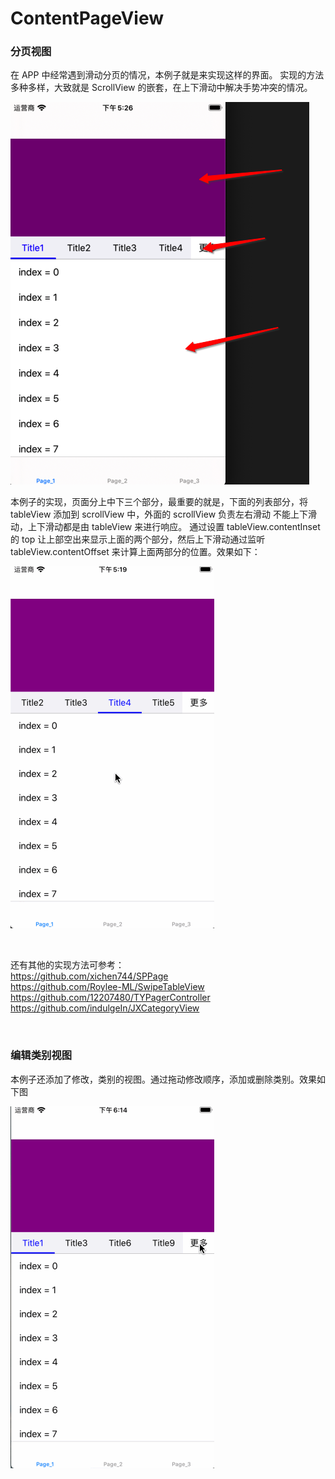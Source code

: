 # ContentPageView


### 分页视图

在 APP 中经常遇到滑动分页的情况，本例子就是来实现这样的界面。
实现的方法多种多样，大致就是 ScrollView 的嵌套，在上下滑动中解决手势冲突的情况。

![demo](https://github.com/MA806P/ContentPageView/blob/master/Screenshot/page.png)

本例子的实现，页面分上中下三个部分，最重要的就是，下面的列表部分，将 tableView 添加到 scrollView 中，外面的 scrollView 负责左右滑动 不能上下滑动，上下滑动都是由 tableView 来进行响应。
通过设置 tableView.contentInset 的 top 让上部空出来显示上面的两个部分，然后上下滑动通过监听 tableView.contentOffset 来计算上面两部分的位置。效果如下：

![demo](https://github.com/MA806P/ContentPageView/blob/master/Screenshot/page.gif)

<br>

还有其他的实现方法可参考： <br>
https://github.com/xichen744/SPPage <br>
https://github.com/Roylee-ML/SwipeTableView <br>
https://github.com/12207480/TYPagerController <br>
https://github.com/indulgeIn/JXCategoryView <br>


<br>


### 编辑类别视图  

本例子还添加了修改，类别的视图。通过拖动修改顺序，添加或删除类别。效果如下图

![demo](https://github.com/MA806P/ContentPageView/blob/master/Screenshot/drag.gif)



